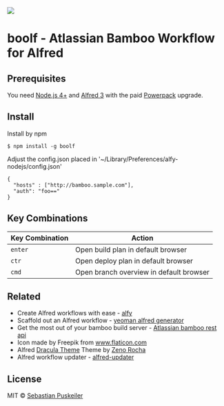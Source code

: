 <img src="https://github.com/codeBud7/boolf/blob/master/doc/screenshot.png">

boolf - Atlassian Bamboo Workflow for Alfred
==============================

Prerequisites
----------------
You need [Node.js 4+](https://nodejs.org) and [Alfred 3](https://www.alfredapp.com) with the paid [Powerpack](https://www.alfredapp.com/powerpack/) upgrade.

Install
----------------
Install by npm
```
$ npm install -g boolf
```
Adjust the config.json placed in '~/Library/Preferences/alfy-nodejs/config.json'
```
{
  "hosts" : ["http://bamboo.sample.com"],
  "auth": "foo=="
}
```

Key Combinations
----------------

Key Combination        | Action
---------------------- | ------
`enter`                | Open build plan in default browser
`ctr`                | Open deploy plan in default browser
`cmd`                | Open branch overview in default browser

Related
----------------
- Create Alfred workflows with ease - [alfy](https://github.com/sindresorhus/alfy)
- Scaffold out an Alfred workflow - [yeoman alfred generator](https://github.com/SamVerschueren/generator-alfred)
- Get the most out of your bamboo build server - [Atlassian bamboo rest api](https://developer.atlassian.com/bamboodev/rest-apis/bamboo-rest-resources#BambooRESTResources-BuildService—AllBuilds)
- Icon made by Freepik from www.flaticon.com
- Alfred [Dracula Theme](https://draculatheme.com/alfred/) Theme by [Zeno Rocha](https://zenorocha.com/)
- Alfred workflow updater - [alfred-updater](https://github.com/SamVerschueren/alfred-updater)

License
----------------
MIT © [Sebastian Puskeiler](twitter.com/ebud7)
